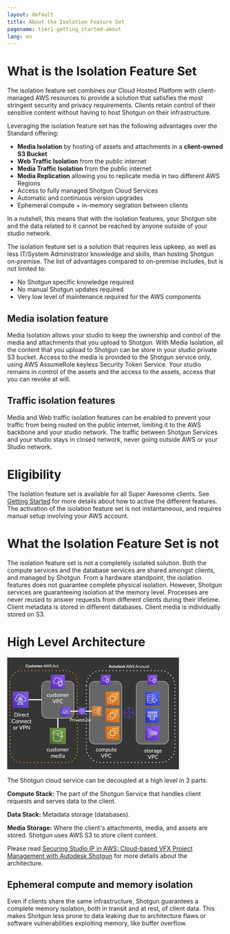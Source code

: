 ```yaml
---
layout: default
title: About the Isolation Feature Set
pagename: tier1-getting_started-about
lang: en
---
```


# What is the Isolation Feature Set

The isolation feature set combines our Cloud Hosted Platform with client-managed AWS resources to provide a solution that satisfies the most stringent security and privacy requirements. Clients retain control of their sensitive content without having to host Shotgun on their infrastructure.

Leveraging the isolation feature set has the following advantages over the Standard offering:

* **Media Isolation** by hosting of assets and attachments in a **client-owned S3 Bucket**
* **Web Traffic Isolation** from the public internet
* **Media Traffic Isolation** from the public internet
* **Media Replication** allowing you to replicate media in two different AWS Regions
* Access to fully managed Shotgun Cloud Services
* Automatic and continuous version upgrades
* Ephemeral compute + in-memory segration between clients

In a nutshell, this means that with the isolation features, your Shotgun site and the data related to it cannot be reached by anyone outside of your studio network.

The isolation feature set is a solution that requires less upkeep, as well as less IT/System Administrator knowledge and skills, than hosting Shotgun on-premise. The list of advantages compared to on-premise includes, but is not limited to:

* No Shotgun specific knowledge required
* No manual Shotgun updates required
* Very low level of maintenance required for the AWS components

## Media isolation feature
Media Isolation allows your studio to keep the ownership and control of the media and attachments that you upload to Shotgun. With Media Isolation, all the content that you upload to Shotgun can be store in your studio private S3 bucket. Access to the media is provided to the Shotgun service only, using AWS AssumeRole keyless Security Token Service. Your studio remains in control of the assets and the access to the assets, access that you can revoke at will.

## Traffic isolation features
Media and Web traffic isolation features can be enabled to prevent your traffic from being routed on the public internet, limiting it to the AWS backbone and your studio network. The traffic between Shotgun Services and your studio stays in closed network, never going outside AWS or your Studio network.


# Eligibility

The Isolation feature set is available for all Super Awesome clients. See [Getting Started](./getting_started.md) for more details about how to active the different features. The activation of the isolation feature set is not instantaneous, and requires manual setup involving your AWS account.


# What the Isolation Feature Set is not

The isolation feature set is not a completely isolated solution. Both the compute services and the database services are shared amongst clients, and managed by Shotgun. From a hardware standpoint, the isolation features does not guarantee complete physical isolation. However, Shotgun services are guaranteeing isolation at the memory level. Processes are never reused to answer requests from different clients during their lifetime. Client metadata is stored in different databases. Client media is individually stored on S3.


# High Level Architecture
![tier1-arch](../images/tier1-about-arch.png)

The Shotgun cloud service  can be decoupled at a high level in 3 parts:

**Compute Stack:** The part of the Shotgun Service that handles client requests and serves data to the client.

**Data Stack:** Metadata storage (databases).

**Media Storage:** Where the client's attachments, media, and assets are stored. Shotgun uses AWS S3 to store client content.

Please read [Securing Studio IP in AWS: Cloud-based VFX Project Management with Autodesk Shotgun](https://aws.amazon.com/blogs/media/securing-studio-ip-in-aws-cloud-based-vfx-project-management-with-autodesk-shotgun/) for more details about the architecture.

## Ephemeral compute and memory isolation
Even if clients share the same infrastructure, Shotgun guarantees a complete memory isolation, both in transit and at rest, of client data. This makes Shotgun less prone to data leaking due to architecture flaws or software vulnerabilities exploiting memory, like buffer overflow.

